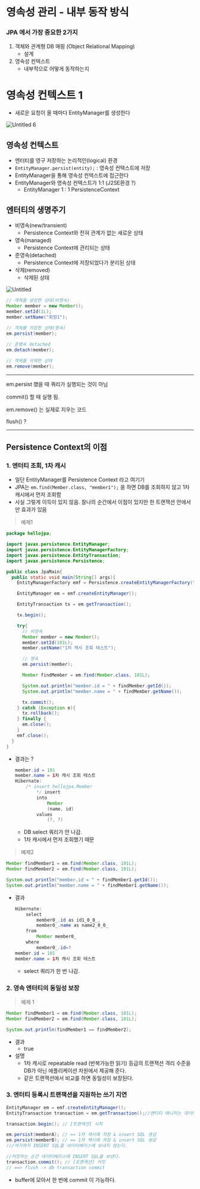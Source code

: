 # 영속성 관리 - 내부 동작 방식

### JPA 에서 가장 중요한 2가지

1. 객체와 관계형 DB 매핑 (Object Relational Mapping)
    - 설계
2. 영속성 컨텍스트
    - 내부적으로 어떻게 동작하는지

# 영속성 컨텍스트 1

- 새로운 요청이 올 때마다 EntityManager를 생성한다

![Untitled 6](Untitled.png)

## 영속성 컨텍스트

- 엔터티를 영구 저장하는 논리적인(logical) 환경
- `EntityManager.persist(entity);` : 영속성 컨텍스트에 저장
- EntityManager을 통해 영속성 컨텍스트에 접근한다
- EntityManager와 영속성 컨텍스트가 1:1 (J2SE환경 ?)
    - EntityManager 1 : 1 PersistenceContext

## 엔터티의 생명주기

- 비영속(new/transient)
    - Persistence Context와 전혀 관계가 없는 새로운 상태
- 영속(managed)
    - Persistence Context에 관리되는 상태
- 준영속(detached)
    - Persistence Context에 저장되었다가 분리된 상태
- 삭제(removed)
    - 삭제된 상태

![Untitled](Untitled%201.png)

```java
// 객체를 생성한 상테(비영속)
Member member = new Member();
member.setId(1L);
member.setName("회원1");
    
// 객체를 저장한 상태(영속)
em.persist(member);

// 준영속 detached
em.detach(member);

// 객체를 삭제한 상태
em.remove(member);
```

---

em.persist 했을 때 쿼리가 실행되는 것이 아님

commit() 할 때 실행 됨.

em.remove() 는 실제로 지우는 코드 

flush() ?

---

## Persistence Context의 이점

### 1. 엔터티 조회, 1차 캐시

- 일단 EntityManager를 Persistence Context 라고 여기기
- JPA는 `em.find(Member.class, "member1");` 을 하면 DB를 조회하지 않고 1차 캐시에서 먼저 조회함
- 사실 그렇게 이득이 있지 않음. 찰나의 순간에서 이점이 있지만 한 트랜잭션 안에서 만 효과가 있음

> 예제1
> 

```java
package hellojpa;

import javax.persistence.EntityManager;
import javax.persistence.EntityManagerFactory;
import javax.persistence.EntityTransaction;
import javax.persistence.Persistence;

public class JpaMain{
  public static void main(String[] args){
    EntityManagerFactory emf = Persistence.createEntityManagerFactory("hello");

    EntityManager em = emf.createEntityManager();

    EntityTransaction tx = em.getTransaction();

    tx.begin();

    try{
      // 비영속
      Member member = new Member();
      member.setId(101L);
      member.setName("1차 캐시 조회 테스트");

      // 영속
      em.persist(member);

      Member findMember = em.find(Member.class, 101L);

      System.out.println("member.id = " + findMember.getId());
      System.out.println("member.name = " + findMember.getName());

      tx.commit();
    } catch (Exception e){
      tx.rollback();
    } finally {
      em.close();
    }
    emf.close();
  }
}
```

- 결과는 ?
    
    ```java
    member.id = 101
    member.name = 1차 캐시 조회 테스트
    Hibernate: 
        /* insert hellojpa.Member
            */ insert 
            into
                Member
                (name, id) 
            values
                (?, ?)
    ```
    
    - DB select 쿼리가 안 나감.
    - 1차 캐시에서 먼저 조회했기 때문

> 예제2
> 

```java
Member findMember1 = em.find(Member.class, 101L);
Member findMember2 = em.find(Member.class, 101L);

System.out.println("member.id = " + findMember1.getId());
System.out.println("member.name = " + findMember1.getName());
```

- 결과
    
    ```java
    Hibernate: 
        select
            member0_.id as id1_0_0_,
            member0_.name as name2_0_0_ 
        from
            Member member0_ 
        where
            member0_.id=?
    member.id = 101
    member.name = 1차 캐시 조회 테스트
    ```
    
    - select 쿼리가 한 번 나감.

### 2. 영속 엔터티의 동일성 보장

> 예제 1
> 

```java
Member findMember1 = em.find(Member.class, 101L);
Member findMember2 = em.find(Member.class, 101L);

System.out.println(findMember1 == findMember2);
```

- 결과
    - true
- 설명
    - 1차 캐시로 repeatable read (반복가능한 읽기) 등급의 트랜잭션 격리 수준을 DB가 아닌 애플리케이션 차원에서 제공해 준다.
    - 같은 트랜잭션에서 비교를 하면 동일성이 보장된다.

### 3. 엔터티 등록시 트랜잭션을 지원하는 쓰기 지연

```java
EntityManager em = emf.createEntityManager();
EntityTransaction transaction = em.getTransaction();//엔티티 매니저는 데이터 변경시 트랜잭션을 시작해야 한다.

transaction.begin(); // [트랜잭션] 시작

em.persist(memberA); // == 1차 캐시에 저장 & insert SQL 생성
em.persist(memberB); // == 1차 캐시에 저장 & insert SQL 생성
///여기까지 INSERT SQL을 데이터베이스에 보내지 않는다.

//커밋하는 순간 데이터베이스에 INSERT SQL을 보낸다.
transaction.commit(); // [트랜잭션] 커밋
// ==> flush -> db transaction commit
```

- buffer에 모아서 한 번에 commit 이 가능하다.
